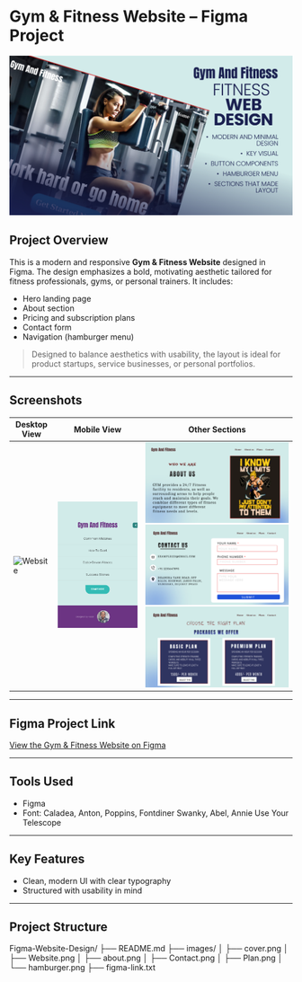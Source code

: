 # Gym & Fitness Website – Figma Project

![cover](images/cover.png)

## Project Overview

This is a modern and responsive **Gym & Fitness Website** designed in Figma. The design emphasizes a bold, motivating aesthetic tailored for fitness professionals, gyms, or personal trainers. It includes:

- Hero landing page
- About section
- Pricing and subscription plans
- Contact form
- Navigation (hamburger menu)

> Designed to balance aesthetics with usability, the layout is ideal for product startups, service businesses, or personal portfolios.

---

## Screenshots

| Desktop View | Mobile View | Other Sections |
|--------------|-------------|----------------|
| ![Website](images/Website.png) | ![hamburger](images/hamburger.png) | ![about](images/about.png) <br> ![Contact](images/Contact.png) <br> ![Plan](images/Plan.png) |

---

## Figma Project Link

[View the Gym & Fitness Website on Figma](https://www.figma.com/proto/z8KHWOssWHiPfxxjg0yt9k/Gym---Fitness-Website?node-id=2222-19&t=DdRbgtLrFrj8Mb1s-0&scaling=min-zoom&content-scaling=fixed&page-id=0%3A1&starting-point-node-id=2222%3A19)
 
---

## Tools Used

- Figma
- Font: Caladea, Anton, Poppins, Fontdiner Swanky, Abel, Annie Use Your Telescope

---

## Key Features

- Clean, modern UI with clear typography
- Structured with usability in mind

---

## Project Structure

Figma-Website-Design/
├── README.md
├── images/
│ ├── cover.png
│ ├── Website.png
│ ├── about.png
│ ├── Contact.png
│ ├── Plan.png
│ └── hamburger.png
├── figma-link.txt
